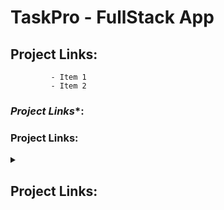 # TaskPro - FullStack App

## Project Links:
             - Item 1
             - Item 2

### *Project Links**:
### Project Links:


<details>
<summary> <h2>Project Links: <h1></summary>
  <ul>
    <li>Item 1 </li>
    <li>Item 2 </li>
  </>
</details>


